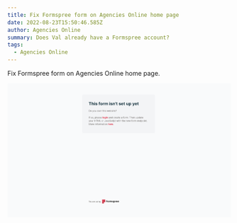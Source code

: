 ```yaml
---
title: Fix Formspree form on Agencies Online home page
date: 2022-08-23T15:50:46.585Z
author: Agencies Online
summary: Does Val already have a Formspree account?
tags:
  - Agencies Online
---
```

Fix Formspree form on Agencies Online home page.



![Formspree error message](/static/img/screen-shot-2022-08-23-at-12.55.50-am.png)